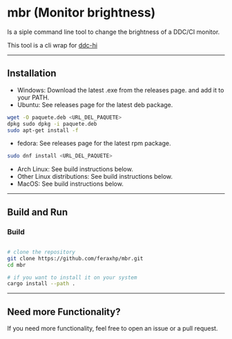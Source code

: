 # mbr (Monitor brightness)

Is a siple command line tool to change the brightness of
a DDC/CI monitor.

This tool is a cli wrap for [ddc-hi](https://crates.io/crates/ddc-hi)

---
## Installation

- Windows: Download the latest .exe from the releases page. and add it to your PATH.
- Ubuntu: See releases page for the latest deb package.
```bash
wget -O paquete.deb <URL_DEL_PAQUETE> 
dpkg sudo dpkg -i paquete.deb 
sudo apt-get install -f
```
- fedora: See releases page for the latest rpm package.
```bash
sudo dnf install <URL_DEL_PAQUETE>
```
- Arch Linux: See build instructions below.
- Other Linux distributions: See build instructions below.
- MacOS: See build instructions below.

---
## Build and Run

### Build
```bash

# clone the repository
git clone https://github.com/feraxhp/mbr.git
cd mbr

# if you want to install it on your system
cargo install --path .
```
---
## Need more Functionality?

If you need more functionality, feel free to open an issue or a pull request.